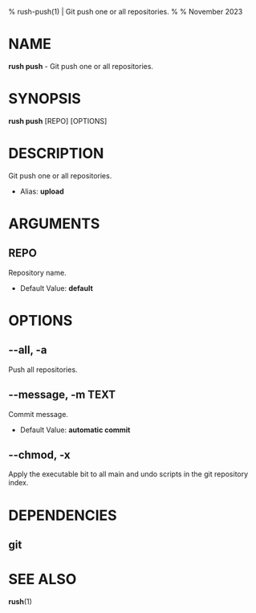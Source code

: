 % rush-push(1) | Git push one or all repositories.
% 
% November 2023

NAME
==================================================

**rush push** - Git push one or all repositories.

SYNOPSIS
==================================================

**rush push** [REPO] [OPTIONS]

DESCRIPTION
==================================================

Git push one or all repositories.

- Alias: **upload**

ARGUMENTS
==================================================

REPO
--------------------------------------------------

Repository name.

- Default Value: **default**

OPTIONS
==================================================

--all, -a
--------------------------------------------------

Push all repositories.


--message, -m TEXT
--------------------------------------------------

Commit message.

- Default Value: **automatic commit**

--chmod, -x
--------------------------------------------------

Apply the executable bit to all main and undo scripts in the git repository index.


DEPENDENCIES
==================================================

git
--------------------------------------------------


SEE ALSO
==================================================

**rush**(1)


